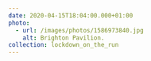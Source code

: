 ```yaml
---
date: 2020-04-15T18:04:00.000+01:00
photo:
  - url: /images/photos/1586973840.jpg
    alt: Brighton Pavilion.
collection: lockdown_on_the_run
---
```


